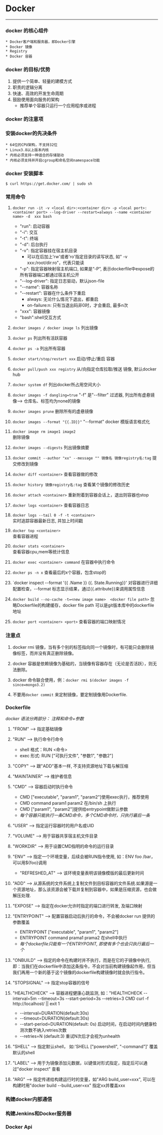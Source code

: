 # **Docker**

***

### **docker 的核心组件**
    * Docker客户端和服务器，即Docker引擎
    * Docker 镜像
    * Registry
    * Docker 容器

### **docker 的目标/优势**
1. 提供一个简单、轻量的建模方式
2. 职责的逻辑分离
3. 快速、高效的开发生命周期
4. 鼓励使用面向服务的架构
    * 推荐单个容器只运行一个应用程序或进程

### **docker 的注意项**

### **安装docker的先决条件**
    * 64位的CPU架构，不支持32位
    * Linux3.8以上版本内核
    * 内核必须支持一种适合的存储驱动
    * 内核必须支持并开启cgroup和命名空间namespace功能

### **docker 安装脚本**
    
    $ curl https://get.docker.com/ | sudo sh

### **常用命令**

1. `docker run -it -v <local dir>:<container dir> -p <local port>:<container port> --log-driver --restart=always --name <container name> -d  xxx bash`

    * "run": 启动容器
    * "-i":  交互
    * "-t":  终端
    * "-d":  后台执行
    * "-v":  指定容器挂在宿主机目录
        * 可以在<container port>后加上'rw'或者'ro'指定目录的读写状态, 如" -v xxx:/root/dir:ro"，代表只能读
    * "-p":  指定容器映射宿主机端口, 如果是“-P”, 表示dockerfile中expose的所有容器端口都通过宿主机公开
    * "--log-driver": 指定日志驱动，默认json-file
    * "--name": 容器名称
    * "--restart": 容器在什么条件下重启
        * always: 无论什么情况下退出，都重启
        * on-failure:n: 只有当退出码非0时，才会重启, 最多n次
    * "xxx": 容器镜像
    * "bash":shell交互方式

2. `docker images / docker image ls` 
    列出镜像
3. `docker ps`
    列出所有活跃容器
4. `docker ps -a`
    列出所有容器
5. `docker start/stop/restart xxx`
    启动/停止/重启  容器
6. `docker pull/push xxx registry`
    从/向指定仓库拉取/推送 镜像, 默认docker hub

7. `docker system df`
    列出docker所占用空间大小
8. `docker images -f dangling=true`
    "-f" 是"--filter" 过滤器, 列出所有虚悬镜像--> 仓库名、标签均为none的镜像
9. `docker images prune`
    删除所有的虚悬镜像
10. `docker images --format "{{.ID}}"` 
    "--format" docker 模版语言格式化
11. `docker image rm image1 image2`    
    删除镜像
12. `docker images --digests`
    列出镜像摘要
13. `docker commit --author "xx" --message "" 镜像名 镜像registry名:tag`
    提交修改到镜像
14. `docker diff <container>`
    查看容器做的修改
15. `docker history 镜像registry名:tag`
    查看某个镜像的修改历史
16. `docker attach <container>`
    重新附着到容器会话上，退出则容器也stop
17. `docker logs <container>`
    查看容器日志
18. `docker logs --tail 0 -f -t <container>`  
    实时追踪容器最新日志, 并加上时间戳
19. `docker top <container>`  
    查看容器进程
20. `docker stats <container>`  
    查看容器cpu,mem等统计信息
21. `docker exec <container> command`
    在容器中执行命令
22. `docker ps -n x`
    查看最后的x个容器，包含stop的
23. `docker inspect --format '{{ .Name }} {{. State.Running}}' <container>
    对容器进行详细配置检查，--format 标志显示结果，通过{{.attribute}}来调用属性信息
24. `docker build --no-cache -t=<new image name>  <docker file path>`
    忽略Dockerfile的构建缓存，docker file path 可以是git版本库中的dockerfile地址
25. `docker port <container> <port>`
    查看容器的端口映射情况
    

### 注意点
1. docker rmi 镜像，当有多个别的标签指向同一个镜像时，有可能只会删除镜像标签，而并没有真正删除镜像。
2. docker 容器是依赖镜像为基础的，当镜像有容器存在（无论是否活跃），则无法删除。

3. docker 命令联合使用，例：`docker rmi $(docker images -f since=mongo3.2)`

4. 不要用`docker commit` 来定制镜像，要定制镜像用Dockerfile.

### Dockerfile
*docker 语法分两部分： 注释和命令+参数*
1. "FROM" --> 指定基础镜像

2. "RUN"  --> 执行命令行命令
    * shell 格式：RUN <命令>
    * exec  形式: RUN ["可执行文件", "参数1", "参数2"]

3. "COPY" --> 跟"ADD"基本一样, 不支持资源地址下载与解压缩

4. "MAINTAINER" --> 维护者信息

5. "CMD" --> 容器启动时执行命令
    * CMD ["executable", "param1", "param2"]使用exec执行，推荐使用
    * CMD command param1 param2 在/bin/sh 上执行
    * CMD ["param1", "param2"]提供给entrypoint做默认参数
    * *每个容器只能执行一条CMD命令，多个CMD命令时，只执行最后一条*

6. "USER" --> 指定运行容器时的用户名或UID

7. "VOLUME" --> 用于容器共享宿主机文件目录

8. "WORKDIR" --> 用于设置CMD指明的命令的运行目录

9. "ENV" --> 指定一个环境变量，后续会被RUN指令使用, 如：ENV foo /bar，可以用${foo}调用
    * "REFRESHED_AT" --> 该环境变量表明该镜像模版的最后更新时间

10. "ADD" --> 从源系统的文件系统上复制文件到目标容器的文件系统.如果源是一个资源地址，那么该资源会被下载并复制到容器中，如果是压缩资源，也会做解压处理.

11. "EXPOSE" --> 指定在docker允许时指定的端口进行转发, 及端口映射

12. "ENTRYPOINT" --> 配置容器启动后执行的命令，不会被docker run 提供的参数覆盖
    * ENTRYPOINT ["executable", "param1", "param2"]
    * ENTRYPOINT command prama1 prama2 在shell中执行
    * *每个dockerfile只能有一个ENTRYPOINT, 即使有多个也会只执行最后一个*

13. "ONBUILD" --> 指定的命令在构建时并不执行，而是在它的子镜像中执行, 即：当我们在dockerfile中添加这条指令，不会对当前构建镜像起作用，但当我们再用一个新的基于这个镜像的dockerfile构建镜像时就会执行指令。

14. "STOPSIGNAL" --> 指定stop容器的信号

15. "HEALTHCHECK" --> 容器进程健康心跳监测, 如："HEALTHCHECK --interval=5m --timeout=3s --start-period=3s --retries=3 CMD curl -f http://localhost/ || exit 1
    * --interval=DURATION(default:30s)
    * --timeout=DURATION(default:30s)
    * --start-period=DURATION(default: 0s) 启动时间，在启动时间内健康检测次数不纳入retries次数
    * --retries=N (default:3) 重试N次后才会视为unhealth

16. "SHELL" --> 指定默认shell， 如:'SHELL ["powershell", "-command"]' 覆盖默认的shell

17. "LABEL" --> 用于为镜像添加元数据，以键值对形式指定，指定后可以通过"docker inspect"  查看

18. "ARG" --> 指定传递给构建运行时的变量，如"ARG build_user=xxx", 可以在构建时用"docker build --build_user=xx" 指定xx并覆盖xxx


### 构建docker内部通信


### 构建Jenkins和Docker服务器

### Docker Api
